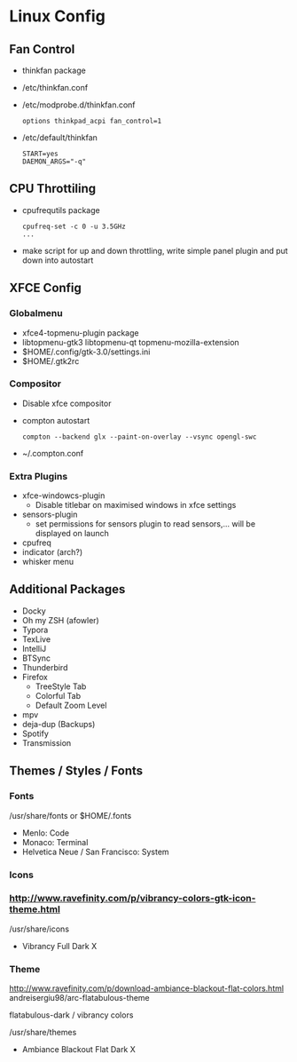 # Linux Config

## Fan Control

- thinkfan package

- /etc/thinkfan.conf

- /etc/modprobe.d/thinkfan.conf

  ```
  options thinkpad_acpi fan_control=1
  ```

- /etc/default/thinkfan

  ```
  START=yes
  DAEMON_ARGS="-q"
  ```

## CPU Throttiling

- cpufrequtils package 

  ```
  cpufreq-set -c 0 -u 3.5GHz
  ...
  ```

- make script for up and down throttling, write simple panel plugin and put down into autostart

## XFCE Config

### Globalmenu

- xfce4-topmenu-plugin package
- libtopmenu-gtk3 libtopmenu-qt topmenu-mozilla-extension
- $HOME/.config/gtk-3.0/settings.ini
- $HOME/.gtk2rc

### Compositor

- Disable xfce compositor

- compton autostart

  ```
  compton --backend glx --paint-on-overlay --vsync opengl-swc
  ```

- ~/.compton.conf

### Extra Plugins

- xfce-windowcs-plugin
  - Disable titlebar on maximised windows in xfce settings
- sensors-plugin
  - set permissions for sensors plugin to read sensors,... will be displayed on launch
- cpufreq
- indicator (arch?)
- whisker menu

## Additional Packages

- Docky
- Oh my ZSH (afowler)
- Typora
- TexLive
- IntelliJ
- BTSync
- Thunderbird
- Firefox
  - TreeStyle Tab
  - Colorful Tab
  - Default Zoom Level
- mpv
- deja-dup (Backups)
- Spotify
- Transmission

## Themes / Styles / Fonts

### Fonts

/usr/share/fonts or $HOME/.fonts

- Menlo: Code
- Monaco: Terminal
- Helvetica Neue / San Francisco: System

### Icons

### http://www.ravefinity.com/p/vibrancy-colors-gtk-icon-theme.html

/usr/share/icons

- Vibrancy Full Dark X

### Theme

http://www.ravefinity.com/p/download-ambiance-blackout-flat-colors.html
andreisergiu98/arc-flatabulous-theme

flatabulous-dark / vibrancy colors

/usr/share/themes

- Ambiance Blackout Flat Dark X



